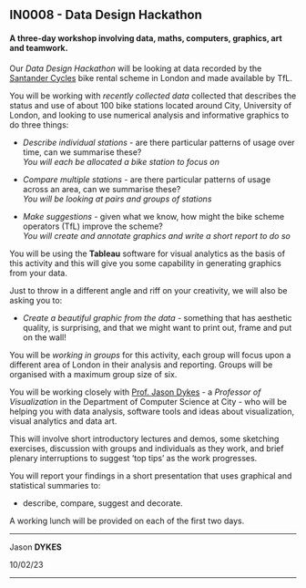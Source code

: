 ## IN0008 - Data Design Hackathon

#### A three-day workshop involving data, maths, computers, graphics, art and teamwork.

Our _Data Design Hackathon_ will be looking at data recorded by the [Santander Cycles](https://tfl.gov.uk/modes/cycling/santander-cycles) bike rental scheme in London and made available by TfL.

You will be working with _recently collected data_ collected that describes the status and use of about 100 bike stations located around City, University of London, and looking to use numerical analysis and informative graphics to do three things:

- _Describe individual stations_ - are there particular patterns of usage over time, can we summarise these?<br/>_You will each be allocated a bike station to focus on_

- _Compare multiple stations_ - are there particular patterns of usage across an area, can we summarise these?<br/>_You will be looking at pairs and groups of stations_

- _Make suggestions_ - given what we know, how might the bike scheme operators (TfL) improve the scheme?<br/>_You will create and annotate graphics and write a short report to do so_

You will be using the **Tableau** software for visual analytics as the basis of this activity and this will give you some capability in generating graphics from your data.

Just to throw in a different angle and riff on your creativity, we will also be asking you to:

- _Create a beautiful graphic from the data_ - something that has aesthetic quality, is surprising, and that we might want to print out, frame and put on the wall!

You will be _working in groups_ for this activity, each group will focus upon a different area of London in their analysis and reporting. Groups will be organised with a maximum group size of six.

You will be working closely with [Prof. Jason Dykes](https://www.city.ac.uk/about/people/academics/jason-dykes) - a _Professor of Visualization_ in the Department of Computer Science at City - who will be helping you with data analysis, software tools and ideas about visualization, visual analytics and data art.

This will involve short introductory lectures and demos, some sketching exercises, discussion with groups and individuals as they work, and brief plenary interruptions to suggest ‘top tips’ as the work progresses.

You will report your findings in a short presentation that uses graphical and statistical summaries to:

- describe, compare, suggest and decorate.

A working lunch will be provided on each of the first two days.

---

Jason **DYKES**<br/>

10/02/23

---
